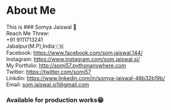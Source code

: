 # About Me
This is ### Somya Jaiswal 🤣<br>
Reach Me Threw:<br>
  +91 9111713241<br>
  Jabalpur(M.P),India🇮🇳<br>
  Facebook: https://www.facebook.com/som.jaiswal.144/<br>
  Instagram: https://www.instagram.com/som.jaiswal.sj/<br>
  My Portfolio: http://somj57.pythonanywhere.com<br>
  Twitter: https://twitter.com/somj57<br>
  Linkdin: https://www.linkedin.com/in/somya-jaiswal-48b32b19b/<br>
  Email: som.jaiswal.sj1@gmail.com<br>
### Available for production works😁<br>
  
 
